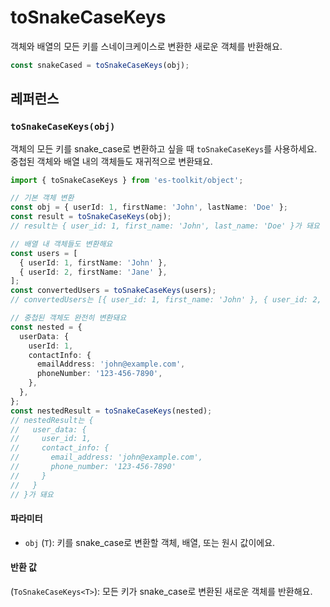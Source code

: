 # toSnakeCaseKeys

객체와 배열의 모든 키를 스네이크케이스로 변환한 새로운 객체를 반환해요.

```typescript
const snakeCased = toSnakeCaseKeys(obj);
```

## 레퍼런스

### `toSnakeCaseKeys(obj)`

객체의 모든 키를 snake_case로 변환하고 싶을 때 `toSnakeCaseKeys`를 사용하세요. 중첩된 객체와 배열 내의 객체들도 재귀적으로 변환돼요.

```typescript
import { toSnakeCaseKeys } from 'es-toolkit/object';

// 기본 객체 변환
const obj = { userId: 1, firstName: 'John', lastName: 'Doe' };
const result = toSnakeCaseKeys(obj);
// result는 { user_id: 1, first_name: 'John', last_name: 'Doe' }가 돼요

// 배열 내 객체들도 변환해요
const users = [
  { userId: 1, firstName: 'John' },
  { userId: 2, firstName: 'Jane' },
];
const convertedUsers = toSnakeCaseKeys(users);
// convertedUsers는 [{ user_id: 1, first_name: 'John' }, { user_id: 2, first_name: 'Jane' }]가 돼요

// 중첩된 객체도 완전히 변환돼요
const nested = {
  userData: {
    userId: 1,
    contactInfo: {
      emailAddress: 'john@example.com',
      phoneNumber: '123-456-7890',
    },
  },
};
const nestedResult = toSnakeCaseKeys(nested);
// nestedResult는 {
//   user_data: {
//     user_id: 1,
//     contact_info: {
//       email_address: 'john@example.com',
//       phone_number: '123-456-7890'
//     }
//   }
// }가 돼요
```

#### 파라미터

- `obj` (`T`): 키를 snake_case로 변환할 객체, 배열, 또는 원시 값이에요.

#### 반환 값

(`ToSnakeCaseKeys<T>`): 모든 키가 snake_case로 변환된 새로운 객체를 반환해요.
